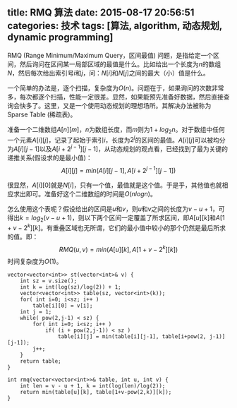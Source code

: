 title: RMQ 算法
date: 2015-08-17 20:56:51
categories: 技术
tags: [算法, algorithm, 动态规划, dynamic programming]
---

RMQ (Range Minimum/Maximum Query，区间最值) 问题，是指给定一个区间，然后询问在区间某一局部区域的最值是什么。比如给出一个长度为$n$的数组$N$，然后每次给出索引号$i$和$j$，问：$N[i]$和$N[j]$之间的最大（小）值是什么。


<!--more-->

一个简单的办法是，逐个扫描，复杂度为$O(n)$。问题在于，如果询问的次数非常多，每次都逐个扫描，性能一定很差。显然，如果能预先准备好数据，然后直接查询会快多了。这里，又是一个使用动态规划的理想场所。其解决办法被称为 Sparse Table (稀疏表)。

准备一个二维数组$A[n][m]$，$n$为数组长度，而$m$则为$1+log_2{n}$。对于数组中任何一个元素$A[i][j]$，记录了起始于索引$i$，长度为$2^j$的区间的最值。$A[i][j]$可以被均分为$A[i][j-1]$以及$A[i+2^{j-1}][j-1]$，从动态规划的观点看，已经找到了最为关键的递推关系(假设求的是最小值)：
$$A[i][j] = min(A[i][j-1], A[i+2^{j-1}][j-1])$$

很显然，$A[i][0]$就是$N[i]$，只有一个值，最值就是这个值。于是乎，其他值也就相应求出即可。准备好这个二维数组的时间是$O(nlogn)$。

怎么使用这个表呢？假设给出的区间是$u$和$v$，则$u$和$v$之间的长度为$v-u+1$，可得出$k=log_2(v-u+1)$，则以下两个区间一定覆盖了所求区间，即$A[u][k]$和$A[1+v-2^k][k]$。有重叠区域也无所谓，它们的最小值中较小的那个仍然是最后所求的值。即：
$$RMQ(u,v) = min(A[u][k], A[1+v-2^k][k])$$
时间复杂度为$O(1)$。

    vector<vector<int>> st(vector<int>& v) {
        int sz = v.size();
        int k = int(log(sz)/log(2)) + 1;
        vector<vector<int>> table(sz, vector<int>(k));
        for( int i=0; i<sz; i++ )
            table[i][0] = v[i];
        int j = 1;
        while( pow(2,j-1) < sz) {
            for( int i=0; i<sz; i++ )
                if( (i + pow(2,j-1)) < sz )
                    table[i][j] = min(table[i][j-1], table[i+pow(2, j-1)][j-1]);
            j++;
        }
        return table;
    }

    int rmq(vector<vector<int>>& table, int u, int v) {
        int len = v - u + 1, k = int(log(len)/log(2));
        return min(table[u][k], table[1+v-pow(2,k)][k]);
    }
